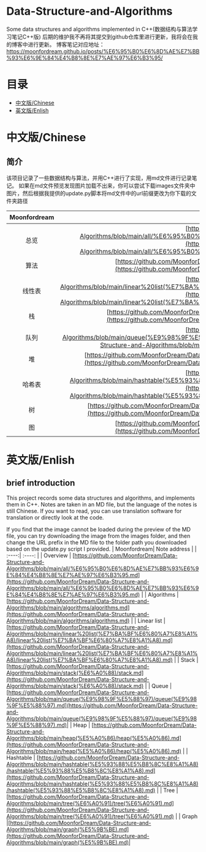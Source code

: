 # Data-Structure-and-Algorithms
Some data structures and algorithms implemented in C++(数据结构与算法学习笔记C++版)
后期的维护我不再将其提交到github仓库里进行更新，我将会在我的博客中进行更新。
博客笔记对应地址：https://moonfordream.github.io/posts/%E6%95%B0%E6%8D%AE%E7%BB%93%E6%9E%84%E4%B8%8E%E7%AE%97%E6%B3%95/


# 目录
- [中文版/Chinese](#chinese)
- [英文版/Enlish](#en)


# 中文版/Chinese
<a name="chinese"></a>

## 简介
该项目记录了一些数据结构与算法，并用C++进行了实现，用md文件进行记录笔记。
如果在md文件预览发现图片加载不出来，你可以尝试下载images文件夹中图片，然后根据我提供的update.py脚本将md文件中的url前缀更改为你下载的文件夹路径

| Moonfordream| 笔记地址 |
| :----:| :----: | 
| 总览 | [https://github.com/MoonforDream/Data-Structure-and-Algorithms/blob/main/all/%E6%95%B0%E6%8D%AE%E7%BB%93%E6%9E%84%E4%B8%8E%E7%AE%97%E6%B3%95.md](https://github.com/MoonforDream/Data-Structure-and-Algorithms/blob/main/all/%E6%95%B0%E6%8D%AE%E7%BB%93%E6%9E%84%E4%B8%8E%E7%AE%97%E6%B3%95.md) | 
| 算法 | [https://github.com/MoonforDream/Data-Structure-and-Algorithms/blob/main/algorithms/algorithms.md](https://github.com/MoonforDream/Data-Structure-and-Algorithms/blob/main/algorithms/algorithms.md) | 
| 线性表 | [https://github.com/MoonforDream/Data-Structure-and-Algorithms/blob/main/linear%20list(%E7%BA%BF%E6%80%A7%E8%A1%A8)/linear%20list(%E7%BA%BF%E6%80%A7%E8%A1%A8).md](https://github.com/MoonforDream/Data-Structure-and-Algorithms/blob/main/linear%20list(%E7%BA%BF%E6%80%A7%E8%A1%A8)/linear%20list(%E7%BA%BF%E6%80%A7%E8%A1%A8).md) | 
| 栈 | [https://github.com/MoonforDream/Data-Structure-and-Algorithms/blob/main/stack(%E6%A0%88)/stack.md](https://github.com/MoonforDream/Data-Structure-and-Algorithms/blob/main/stack(%E6%A0%88)/stack.md) | 
| 队列 | [https://github.com/MoonforDream/Data-Structure-and-Algorithms/blob/main/queue(%E9%98%9F%E5%88%97)/queue(%E9%98%9F%E5%88%97).md](https://github.com/MoonforDream/Data-Structure-and-Algorithms/blob/main/queue(%E9%98%9F%E5%88%97)/queue(%E9%98%9F%E5%88%97).md)| 
| 堆 | [https://github.com/MoonforDream/Data-Structure-and-Algorithms/blob/main/heap(%E5%A0%86)/heap(%E5%A0%86).md](https://github.com/MoonforDream/Data-Structure-and-Algorithms/blob/main/heap(%E5%A0%86)/heap(%E5%A0%86).md) | 
| 哈希表 | [https://github.com/MoonforDream/Data-Structure-and-Algorithms/blob/main/hashtable(%E5%93%88%E5%B8%8C%E8%A1%A8)/hashtable(%E5%93%88%E5%B8%8C%E8%A1%A8).md](https://github.com/MoonforDream/Data-Structure-and-Algorithms/blob/main/hashtable(%E5%93%88%E5%B8%8C%E8%A1%A8)/hashtable(%E5%93%88%E5%B8%8C%E8%A1%A8).md) | 
| 树 |[https://github.com/MoonforDream/Data-Structure-and-Algorithms/blob/main/tree(%E6%A0%91)/tree(%E6%A0%91).md](https://github.com/MoonforDream/Data-Structure-and-Algorithms/blob/main/tree(%E6%A0%91)/tree(%E6%A0%91).md)  | 
| 图 |[https://github.com/MoonforDream/Data-Structure-and-Algorithms/blob/main/graph(%E5%9B%BE).md](https://github.com/MoonforDream/Data-Structure-and-Algorithms/blob/main/graph(%E5%9B%BE).md)| 




# 英文版/Enlish
<a name="en"></a>


## brief introduction
This project records some data structures and algorithms, and implements them in C++. Notes are taken in an MD file, but the language of the notes is still Chinese. If you want to read, you can use translation software for translation or directly look at the code.

If you find that the image cannot be loaded during the preview of the MD file, you can try downloading the image from the images folder, and then change the URL prefix in the MD file to the folder path you downloaded based on the update.py script I provided.
| Moonfordream| Note address |
| :----:| :----: | 
| Overview | [https://github.com/MoonforDream/Data-Structure-and-Algorithms/blob/main/all/%E6%95%B0%E6%8D%AE%E7%BB%93%E6%9E%84%E4%B8%8E%E7%AE%97%E6%B3%95.md](https://github.com/MoonforDream/Data-Structure-and-Algorithms/blob/main/all/%E6%95%B0%E6%8D%AE%E7%BB%93%E6%9E%84%E4%B8%8E%E7%AE%97%E6%B3%95.md) | 
| Algorithms | [https://github.com/MoonforDream/Data-Structure-and-Algorithms/blob/main/algorithms/algorithms.md](https://github.com/MoonforDream/Data-Structure-and-Algorithms/blob/main/algorithms/algorithms.md) | 
| Linear list | [https://github.com/MoonforDream/Data-Structure-and-Algorithms/blob/main/linear%20list(%E7%BA%BF%E6%80%A7%E8%A1%A8)/linear%20list(%E7%BA%BF%E6%80%A7%E8%A1%A8).md](https://github.com/MoonforDream/Data-Structure-and-Algorithms/blob/main/linear%20list(%E7%BA%BF%E6%80%A7%E8%A1%A8)/linear%20list(%E7%BA%BF%E6%80%A7%E8%A1%A8).md) | 
| Stack | [https://github.com/MoonforDream/Data-Structure-and-Algorithms/blob/main/stack(%E6%A0%88)/stack.md](https://github.com/MoonforDream/Data-Structure-and-Algorithms/blob/main/stack(%E6%A0%88)/stack.md) | 
| Queue | [https://github.com/MoonforDream/Data-Structure-and-Algorithms/blob/main/queue(%E9%98%9F%E5%88%97)/queue(%E9%98%9F%E5%88%97).md](https://github.com/MoonforDream/Data-Structure-and-Algorithms/blob/main/queue(%E9%98%9F%E5%88%97)/queue(%E9%98%9F%E5%88%97).md)| 
| Heap | [https://github.com/MoonforDream/Data-Structure-and-Algorithms/blob/main/heap(%E5%A0%86)/heap(%E5%A0%86).md](https://github.com/MoonforDream/Data-Structure-and-Algorithms/blob/main/heap(%E5%A0%86)/heap(%E5%A0%86).md) | 
| Hashtable | [https://github.com/MoonforDream/Data-Structure-and-Algorithms/blob/main/hashtable(%E5%93%88%E5%B8%8C%E8%A1%A8)/hashtable(%E5%93%88%E5%B8%8C%E8%A1%A8).md](https://github.com/MoonforDream/Data-Structure-and-Algorithms/blob/main/hashtable(%E5%93%88%E5%B8%8C%E8%A1%A8)/hashtable(%E5%93%88%E5%B8%8C%E8%A1%A8).md) | 
| Tree |[https://github.com/MoonforDream/Data-Structure-and-Algorithms/blob/main/tree(%E6%A0%91)/tree(%E6%A0%91).md](https://github.com/MoonforDream/Data-Structure-and-Algorithms/blob/main/tree(%E6%A0%91)/tree(%E6%A0%91).md)  | 
| Graph |[https://github.com/MoonforDream/Data-Structure-and-Algorithms/blob/main/graph(%E5%9B%BE).md](https://github.com/MoonforDream/Data-Structure-and-Algorithms/blob/main/graph(%E5%9B%BE).md)| 







